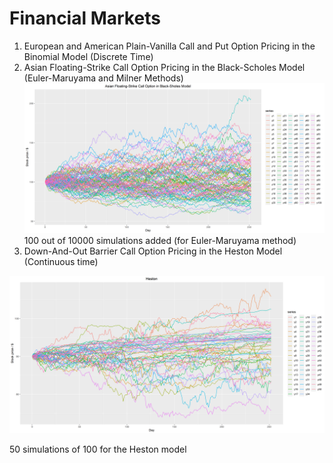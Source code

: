 # Financial Markets
1. European and American Plain-Vanilla Call and Put Option Pricing in the Binomial Model (Discrete Time)
2. Asian Floating-Strike Call Option Pricing in the Black-Scholes Model (Euler-Maruyama and Milner Methods)
![100 out of 10000 simulations](https://raw.githubusercontent.com/nikipaj1/Financial-Markets/master/asian-floating-strike%20Melstein%20FALSE%20.png)
100 out of 10000 simulations added (for Euler-Maruyama method)
3. Down-And-Out Barrier Call Option Pricing in the Heston Model (Continuous time)

![](https://raw.githubusercontent.com/nikipaj1/Financial-Markets/master/Hestonrho-0.64theta0.06.png)

50 simulations of 100 for the Heston model
